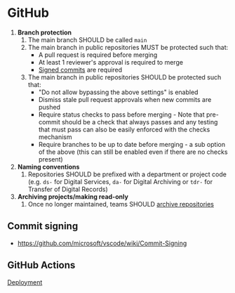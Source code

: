 # GitHub

1. **Branch protection**
    1. The main branch SHOULD be called `main`
    1. The main branch in public repositories MUST be protected such that:
        - A pull request is required before merging
        - At least 1 reviewer's approval is required to merge
        - [Signed commits](#commit-signing) are required
    1. The main branch in public repositories SHOULD be protected such that:
        - "Do not allow bypassing the above settings" is enabled
        - Dismiss stale pull request approvals when new commits are pushed
        - Require status checks to pass before merging - Note that pre-commit should be a check that always passes and any testing that must pass can also be easily enforced with the checks mechanism
        - Require branches to be up to date before merging - a sub option of the above (this can still be enabled even if there are no checks present)
1. **Naming conventions**
    1. Repositories SHOULD be prefixed with a department or project code (e.g. `ds-` for Digital Services, `da-` for Digital Archiving or `tdr-` for Transfer of Digital Records)
1. **Archiving projects/making read-only**
    1. Once no longer maintained, teams SHOULD [archive repositories](https://docs.github.com/en/repositories/archiving-a-github-repository/archiving-repositories)

## Commit signing

- https://github.com/microsoft/vscode/wiki/Commit-Signing

## GitHub Actions

[Deployment](../../ways-of-working/deployment/)
